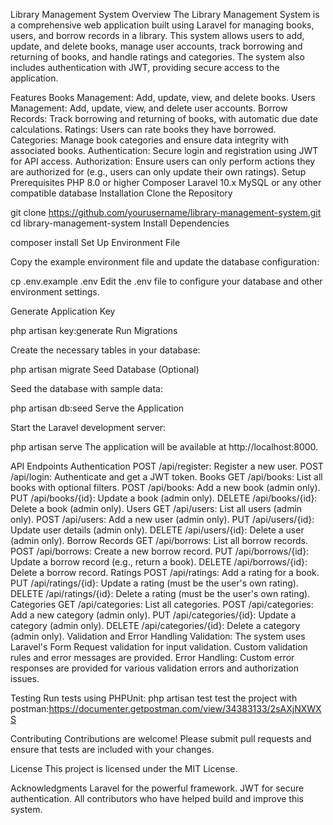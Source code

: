 Library Management System
Overview
The Library Management System is a comprehensive web application built using Laravel for managing books, users, and borrow records in a library. This system allows users to add, update, and delete books, manage user accounts, track borrowing and returning of books, and handle ratings and categories. The system also includes authentication with JWT, providing secure access to the application.

Features
Books Management: Add, update, view, and delete books.
Users Management: Add, update, view, and delete user accounts.
Borrow Records: Track borrowing and returning of books, with automatic due date calculations.
Ratings: Users can rate books they have borrowed.
Categories: Manage book categories and ensure data integrity with associated books.
Authentication: Secure login and registration using JWT for API access.
Authorization: Ensure users can only perform actions they are authorized for (e.g., users can only update their own ratings).
Setup
Prerequisites
PHP 8.0 or higher
Composer
Laravel 10.x
MySQL or any other compatible database
Installation
Clone the Repository


git clone https://github.com/yourusername/library-management-system.git
cd library-management-system
Install Dependencies


composer install
Set Up Environment File

Copy the example environment file and update the database configuration:


cp .env.example .env
Edit the .env file to configure your database and other environment settings.

Generate Application Key


php artisan key:generate
Run Migrations

Create the necessary tables in your database:


php artisan migrate
Seed Database (Optional)

Seed the database with sample data:


php artisan db:seed
Serve the Application

Start the Laravel development server:


php artisan serve
The application will be available at http://localhost:8000.

API Endpoints
Authentication
POST /api/register: Register a new user.
POST /api/login: Authenticate and get a JWT token.
Books
GET /api/books: List all books with optional filters.
POST /api/books: Add a new book (admin only).
PUT /api/books/{id}: Update a book (admin only).
DELETE /api/books/{id}: Delete a book (admin only).
Users
GET /api/users: List all users (admin only).
POST /api/users: Add a new user (admin only).
PUT /api/users/{id}: Update user details (admin only).
DELETE /api/users/{id}: Delete a user (admin only).
Borrow Records
GET /api/borrows: List all borrow records.
POST /api/borrows: Create a new borrow record.
PUT /api/borrows/{id}: Update a borrow record (e.g., return a book).
DELETE /api/borrows/{id}: Delete a borrow record.
Ratings
POST /api/ratings: Add a rating for a book.
PUT /api/ratings/{id}: Update a rating (must be the user's own rating).
DELETE /api/ratings/{id}: Delete a rating (must be the user's own rating).
Categories
GET /api/categories: List all categories.
POST /api/categories: Add a new category (admin only).
PUT /api/categories/{id}: Update a category (admin only).
DELETE /api/categories/{id}: Delete a category (admin only).
Validation and Error Handling
Validation: The system uses Laravel's Form Request validation for input validation. Custom validation rules and error messages are provided.
Error Handling: Custom error responses are provided for various validation errors and authorization issues.

Testing
Run tests using PHPUnit:
php artisan test
test the project with postman:https://documenter.getpostman.com/view/34383133/2sAXjNXWXS

Contributing
Contributions are welcome! Please submit pull requests and ensure that tests are included with your changes.

License
This project is licensed under the MIT License.

Acknowledgments
Laravel for the powerful framework.
JWT for secure authentication.
All contributors who have helped build and improve this system.
